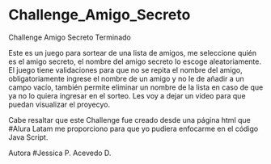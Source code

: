 # Challenge_Amigo_Secreto
Challenge Amigo Secreto Terminado

Este es un juego para sortear de una lista de amigos, me seleccione quién es el amigo secreto, el nombre del amigo secreto lo escoge aleatoriamente.
El juego tiene validaciones para que no se repita el nombre del amigo, obligatoriamente ingrese el nombre de un amigo y no le de añadir a un campo vacío, también permite eliminar un nombre de la lista en caso de que ya no lo quiera ingresar en el sorteo. 
Les voy a dejar un video para que puedan visualizar el proyecyo.

Cabe resaltar que este Challenge fue creado desde una página html que #Alura Latam me proporciono para que yo pudiera enfocarme en el código Java Script.

Autora #Jessica P. Acevedo D.
